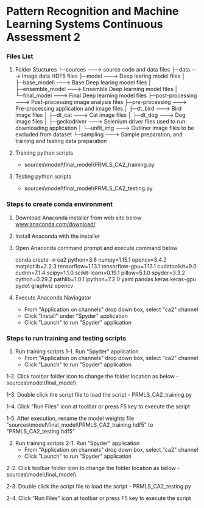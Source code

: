 # Pattern Recognition and Machine Learning Systems Continuous Assessment 2


### Files List

1. Folder Stuctures
   └─sources             ---> source code and data files
    ├─data               ---> Image data HDF5 files
    ├─model              ---> Deep learing model files
    │  ├─base_modell     ---> Base Deep learing model files
    │  ├─ensemble_model  ---> Ensemble Deep learning model files
    │  └─final_model     ---> Final Deep learning model files
    ├─post-processing    ---> Post-processing image analysis files
    ├─pre-processing     ---> Pre-processing application and image files
    │  ├─dt_bird         ---> Bird image files
    │  ├─dt_cat          ---> Cat image files
    │  ├─dt_dog          ---> Dog image files
    │  ├─geckodriver     ---> Selenium driver files used to run downloading application
    │  └─unfit_img       ---> Outliner image files to be excluded from dataset 
    └─sampling           ---> Sample preparation, and training and testing data preparation 

2. Training python scripts
   - sources\model\final_model\PRMLS_CA2_training.py
   
2. Testing python scripts
   - sources\model\final_model\PRMLS_CA2_testing.py


### Steps to create conda environment

1. Download Anaconda installer from web site below
   www.anaconda.com/download/

2. Install Anaconda with the installer

3. Open Anaconda command prompt and execute command below

    conda create -n ca2 python=3.6 numpy=1.15.1 opencv=3.4.2 matplotlib=2.2.3 tensorflow=1.13.1 tensorflow-gpu=1.13.1 cudatoolkit=9.0 cudnn=7.1.4 scipy=1.1.0 scikit-learn=0.19.1 pillow=5.1.0 spyder=3.3.2 cython=0.29.2 pathlib=1.0.1 ipython=7.2.0 yaml pandas keras keras-gpu pydot graphviz opencv

4. Execute Anaconda Naviagator
    - From "Application on channels" drop down box, select "ca2" channel
    - Click "Install" under "Spyder" application
    - Click "Launch" to run "Spyder" application
    
### Steps to run training and testing scripts

1. Run training scripts
1-1. Run "Spyder" application
     - From "Application on channels" drop down box, select "ca2" channel
     - Click "Launch" to run "Spyder" application

1-2. Click toolbar folder icon to change the folder location as below
     - sources\model\final_model\

1-3. Double click the script file to load the script
     - PRMLS_CA2_training.py

1-4. Click "Run Files" icon at toolbar or press F5 key to execute the script

1-5. After execution, rename the model weights file 
     "sources\model\final_model\PRMLS_CA2_training.hdf5"
     to "PRMLS_CA2_testing.hdf5"

2. Run training scripts
2-1. Run "Spyder" application
     - From "Application on channels" drop down box, select "ca2" channel
     - Click "Launch" to run "Spyder" application

2-2. Click toolbar folder icon to change the folder location as below
     - sources\model\final_model\

2-3. Double click the script file to load the script
     - PRMLS_CA2_testing.py

2-4. Click "Run Files" icon at toolbar or press F5 key to execute the script




